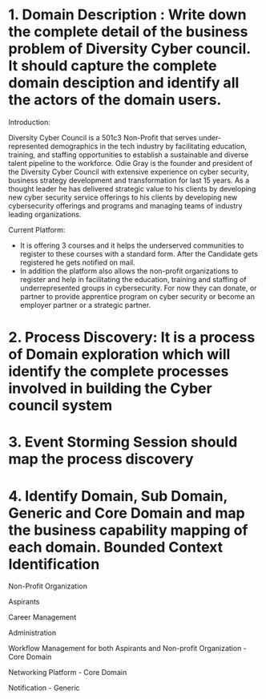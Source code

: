 # 1. Domain Description : Write down the complete detail of the business problem of Diversity Cyber council. It should capture the complete domain desciption and identify all the actors of the domain users.

Introduction:

Diversity Cyber Council is a 501c3 Non-Profit that serves under-represented demographics in the tech industry by facilitating education, training, and staffing opportunities to establish a sustainable and diverse talent pipeline to the workforce. Odie Gray is the founder and president of the Diversity Cyber Council with extensive experience on cyber security, business strategy development and transformation for last 15 years. As a thought leader he has delivered strategic value to his clients by developing new cyber security service offerings to his clients by developing new cybersecurity offerings and programs and managing teams of industry leading organizations.

Current Platform:

* It is offering 3 courses and it helps the underserved communities to register to these courses with a standard form. After the Candidate gets registered he gets notified on mail. 
* In addition the platform also allows the non-profit organizations to register and help in facilitating the education, training and staffing of underrepresented groups in cybersecurity. For now they can donate, or partner to provide apprentice program on cyber security or become an employer partner or a strategic partner.


# 2. Process Discovery: It is a process of Domain exploration which will identify the complete processes involved in building the Cyber council system
# 3. Event Storming Session should map the process discovery 
# 4. Identify Domain, Sub Domain, Generic and Core Domain and map the business capability mapping of each domain. Bounded Context Identification

Non-Profit Organization

Aspirants

Career Management

Administration

Workflow Management for both Aspirants and Non-profit Organization - Core Domain

Networking Platform - Core Domain

Notification - Generic





